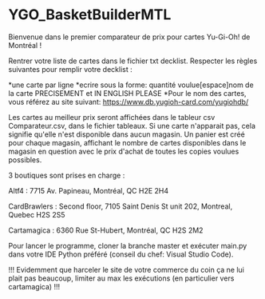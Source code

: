 # YGO_BasketBuilderMTL

Bienvenue dans le premier comparateur de prix pour cartes Yu-Gi-Oh! de Montréal !

Rentrer votre liste de cartes dans le fichier txt decklist. Respecter les règles suivantes pour remplir votre decklist :

*une carte par ligne
*ecrire sous la forme: quantité voulue[espace]nom de la carte PRECISEMENT et IN ENGLISH PLEASE
*Pour le nom des cartes, vous référez au site suivant: https://www.db.yugioh-card.com/yugiohdb/

Les cartes au meilleur prix seront affichées dans le tableur csv Comparateur.csv, dans le fichier tableaux. Si une carte n'apparait pas, cela signifie qu'elle n'est disponible dans aucun magasin. Un panier est créé pour chaque magasin, affichant le nombre de cartes disponibles dans le magasin en question avec le prix d'achat de toutes les copies voulues possibles.

3 boutiques sont prises en charge :

Altf4 : 7715 Av. Papineau, Montréal, QC H2E 2H4

CardBrawlers : Second floor, 7105 Saint Denis St unit 202, Montreal, Quebec H2S 2S5

Cartamagica : 6360 Rue St-Hubert, Montréal, QC H2S 2M2

Pour lancer le programme, cloner la branche master et exécuter main.py dans votre IDE Python préféré (conseil du chef: Visual Studio Code).

!!! Evidemment que harceler le site de votre commerce du coin ça ne lui plait pas beaucoup, limiter au max les exécutions (en particulier vers cartamagica) !!!

